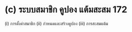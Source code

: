 # (c)	ระบบสมาชิก คูปอง แต้มสะสม 172

(i) การตั้งค่าสมาชิก (ii) กำหนดและสร้างคูปอง (iii) การสะสมแต้ม

